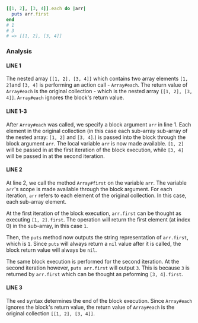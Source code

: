```ruby
[[1, 2], [3, 4]].each do |arr|
  puts arr.first
end
# 1
# 3
# => [[1, 2], [3, 4]]
```

### Analysis

#### LINE 1
The nested array `[[1, 2], [3, 4]]` which contains two array elements `[1, 2]`and `[3, 4]` is performing an action call - `Array#each`.
The return value of `Array#each` is the original collection - which is the nested array `[[1, 2], [3, 4]]`.
`Array#each` ignores the block's return value.

#### LINE 1-3
After `Array#each` was called, we specify a block argument `arr` in line 1.
Each element in the original collection (in this case each sub-array sub-array of the nested array: `[1, 2]` and `[3, 4]`.) is passed into the block through the block argument `arr`. The local variable `arr` is now made available.
`[1, 2]` will be passed in at the first iteration of the block execution, while `[3, 4]` will be passed in at the second iteration.

#### LINE 2
At line 2, we call the method `Array#first` on the variable `arr`. The variable `arr`'s scope is made available through the block argument. For each iteration, `arr` refers to each element of the original collection. In this case, each sub-array element.

At the first iteration of the block execution, `arr.first`  can be thought as executing `[1, 2].first`. The operation will return the first element (at index 0) in the sub-array, in this case `1`.

Then, the `puts` method now outputs the string representation of `arr.first`, which is `1`. Since `puts` will always return a `nil` value after it is called, the block return value will always be `nil`.

The same block execution is performed for the second iteration.
At the second iteration however, `puts arr.first` will output `3`. This is because `3` is returned by `arr.first` which can be thought as peforming `[3, 4].first`.

#### LINE 3
The `end` syntax determines the end of the block execution. Since `Array#each` ignores the block's return value, the return value of `Array#each` is the original collection `[[1, 2], [3, 4]]`.